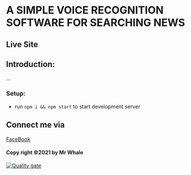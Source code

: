 # A SIMPLE VOICE RECOGNITION SOFTWARE FOR SEARCHING NEWS

## Live Site

## Introduction:
...


### Setup:
- run ```npm i && npm start``` to start development server


## Connect me via
[FaceBook](https://facebook.com/nth777)
#### Copy right ©2021 by Mr Whale


[![Quality gate](https://sonarcloud.io/api/project_badges/quality_gate?project=RedKAa_NEWS_AI_APPLICATION)](https://sonarcloud.io/dashboard?id=RedKAa_NEWS_AI_APPLICATION)
